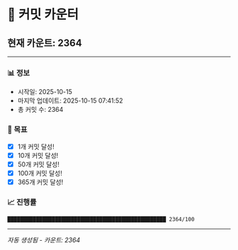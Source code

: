 # 🔢 커밋 카운터

## 현재 카운트: 2364

---

### 📊 정보
- 시작일: 2025-10-15
- 마지막 업데이트: 2025-10-15 07:41:52
- 총 커밋 수: 2364

### 🎯 목표
- [x] 1개 커밋 달성!
- [x] 10개 커밋 달성!
- [x] 50개 커밋 달성!
- [x] 100개 커밋 달성!
- [x] 365개 커밋 달성!

### 📈 진행률
```
██████████████████████████████████████████████████ 2364/100
```

---
*자동 생성됨 - 카운트: 2364*
